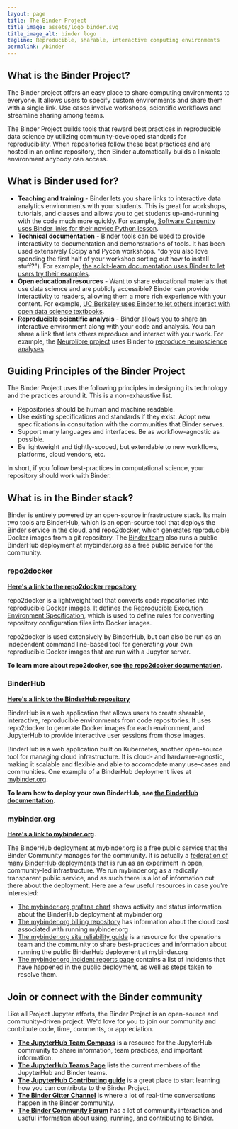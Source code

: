 ```yaml
---
layout: page
title: The Binder Project
title_image: assets/logo_binder.svg
title_image_alt: binder logo
tagline: Reproducible, sharable, interactive computing environments
permalink: /binder
---
```


## What is the Binder Project?

The Binder project offers an easy place to share computing environments to everyone.
It allows users to specify custom environments and share them with a single link.
Use cases involve workshops, scientific workflows and streamline sharing among teams.

The Binder Project builds tools that reward best practices in reproducible data
science by utilizing community-developed standards for
reproducibility. When repositories follow these best practices and are hosted in
an online repository, then Binder automatically builds a linkable environment anybody can access.


## What is Binder used for?

* **Teaching and training** - Binder lets you share links to interactive data analytics environments
  with your students. This is great for workshops, tutorials, and classes and allows
  you to get students up-and-running with the code much more quickly. For example,
  [Software Carpentry uses Binder links for their novice Python lesson](https://github.com/swcarpentry/python-novice-gapminder/blob/840d5249d8e8bb45e203b5d3a1b34e637e2889ef/README.md).
* **Technical documentation** - Binder tools can be used to provide interactivity to documentation and
  demonstrations of tools. It has been used extensively (Scipy and Pycon workshops. "do you also love spending the first half of your workshop sorting out how to install stuff?"). For
  example, [the scikit-learn documentation uses Binder to let users try their examples](https://scikit-learn.org/dev/auto_examples/classification/plot_classifier_comparison.html).
* **Open educational resources** - Want to share educational materials that use data
  science and are publicly accessible? Binder can provide interactivity to readers,
  allowing them a more rich experience with your content. For example,
  [UC Berkeley uses Binder to let others interact with open data science textbooks](https://www.inferentialthinking.com/chapters/08/Functions_and_Tables.html).
* **Reproducible scientific analysis** - Binder allows you to share an interactive
  environment along with your code and analysis. You can share a link that lets
  others reproduce and interact with your work. For example, the
  [Neurolibre project](https://conp-pcno.github.io/) uses Binder to
  [reproduce neuroscience analyses](https://qmrlab.org/t1_book/intro).


## Guiding Principles of the Binder Project

The Binder Project uses the following principles in designing its technology
and the practices around it. This is a non-exhaustive list.

* Repositories should be human and machine readable.
* Use existing specifications and standards if they exist. Adopt new specifications in
  consultation with the communities that Binder serves.
* Support many languages and interfaces. Be as workflow-agnostic as possible.
* Be lightweight and tightly-scoped, but extendable to new workflows, platforms, cloud vendors, etc.

In short, if you follow best-practices in computational science, your repository should work with Binder.

## What is in the Binder stack?

Binder is entirely powered by an open-source infrastructure stack. Its main two
tools are BinderHub, which is an open-source tool that deploys the Binder
service in the cloud, and repo2docker, which generates reproducible Docker
images from a git repository. The [Binder team](https://jupyterhub-team-compass.readthedocs.io/en/latest/team.html)
also runs a public BinderHub deployment at mybinder.org as a free public service for the community.

### repo2docker

**[Here's a link to the repo2docker repository](https://github.com/jupyter/repo2docker)**

repo2docker is a lightweight tool that converts code repositories into reproducible
Docker images. It defines the [Reproducible Execution Environment Specification](https://repo2docker.readthedocs.io/en/latest/specification.html),
which is used to define rules for converting repository configuration files into Docker images.

repo2docker is used extensively by BinderHub, but can also be run as an independent command line-based
tool for generating your own reproducible Docker images that are run with a Jupyter server.


**To learn more about repo2docker, see [the repo2docker documentation](https://repo2docker.readthedocs.io).**

### BinderHub

**[Here's a link to the BinderHub repository](https://github.com/jupyterhub/binderhub)**

BinderHub is a web application that allows users to create sharable, interactive,
reproducible environments from code repositories. It uses repo2docker to generate
Docker images for each environment, and JupyterHub to provide interactive user
sessions from those images.

BinderHub is a web application built on Kubernetes, another open-source tool
for managing cloud infrastructure. It is cloud- and hardware-agnostic, making
it scalable and flexible and able to accomodate many use-cases and communities.
One example of a BinderHub deployment lives at [mybinder.org](https://mybinder.org).

**To learn how to deploy your own BinderHub, see [the BinderHub documentation](https://binderhub.readthedocs.io).**

### mybinder.org

[**Here's a link to mybinder.org**](https://mybinder.org).

The BinderHub deployment at mybinder.org is a free public service that the Binder Community
manages for the community. It is actually a [federation of many BinderHub deployments](https://binderhub.readthedocs.io/en/latest/federation/federation.html)
that is run as an experiment in open, community-led infrastructure. We run mybinder.org
as a radically transparent public service, and as such there is a lot of information out there
about the deployment. Here are a few useful resources in case you're interested:

* [The mybinder.org grafana chart](https://grafana.mybinder.org) shows activity and status
  information about the BinderHub deployment at mybinder.org
* [The mybinder.org billing repository](https://github.com/jupyterhub/binder-billing) has
  information about the cloud cost associated with running mybinder.org
* [The mybinder.org site reliability guide](https://mybinder-sre.readthedocs.io/en/latest/) is a resource
  for the operations team and the community to share best-practices and information about
  running the public BinderHub deployment at mybinder.org
* [The mybinder.org incident reports page](https://mybinder-sre.readthedocs.io/en/latest/#incident-reports)
  contains a list of incidents that have happened in the public deployment, as well as
  steps taken to resolve them.


## Join or connect with the Binder community

Like all Project Jupyter efforts, the Binder Project is an
open-source and community-driven project. We'd love for you
to join our community and contribute code, time, comments, or appreciation.

* [**The JupyterHub Team Compass**](https://jupyterhub-team-compass.readthedocs.io/en/latest/) is a resource
  for the JupyterHub community to share information, team practices, and important information.
* [**The JupyterHub Teams Page**](https://jupyterhub-team-compass.readthedocs.io/en/latest/team.html) lists
  the current members of the JupyterHub and Binder teams.
* [**The JupyterHub Contributing guide**](https://jupyterhub-team-compass.readthedocs.io/en/latest/contributing.html) is
  a great place to start learning how you can contribute to the Binder Project.
* [**The Binder Gitter Channel**](https://gitter.im/jupyterhub/binder) is where a lot of real-time
  conversations happen in the Binder community.
* [**The Binder Community Forum**](https://discourse.jupyter.org/c/binder) has a lot of
  community interaction and useful information about using, running, and contributing to Binder.
